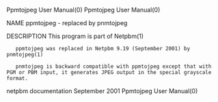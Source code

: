 Ppmtojpeg User Manual(0)                                                                                                                                                             Ppmtojpeg User Manual(0)



NAME
       ppmtojpeg - replaced by pnmtojpeg

DESCRIPTION
       This program is part of Netpbm(1)

       ppmtojpeg was replaced in Netpbm 9.19 (September 2001) by pnmtojpeg(1)

       pnmtojpeg is backward compatible with ppmtojpeg except that with PGM or PBM input, it generates JPEG output in the special grayscale format.



netpbm documentation                                                                            September 2001                                                                       Ppmtojpeg User Manual(0)
